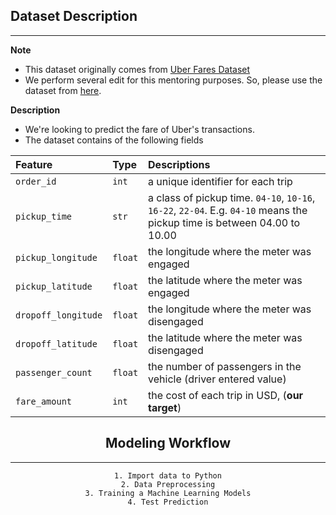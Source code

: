 ## Dataset Description
---

**Note**

- This dataset originally comes from [Uber Fares Dataset](https://www.kaggle.com/datasets/yasserh/uber-fares-dataset)
- We perform several edit for this mentoring purposes. So, please use the dataset from [here](https://drive.google.com/file/d/1-Fr3OMbI1yKU_jNy-6cgXFJDVzjph3sn/view?usp=sharing).

**Description**
- We're looking to predict the fare of Uber's transactions.
- The dataset contains of the following fields

<center>

|Feature|Type|Descriptions|
|:--|:--|:--|
|`order_id`| `int` | a unique identifier for each trip|
|`pickup_time` | `str` | a class of pickup time. `04-10`, `10-16`, `16-22`, `22-04`. E.g. `04-10` means the pickup time is between 04.00 to 10.00|
| `pickup_longitude` | `float` | the longitude where the meter was engaged|
| `pickup_latitude` | `float` | the latitude where the meter was engaged|
| `dropoff_longitude` | `float` | the longitude where the meter was disengaged|
| `dropoff_latitude` | `float` | the latitude where the meter was disengaged|
| `passenger_count` | `float` | the number of passengers in the vehicle (driver entered value)|
| `fare_amount` | `int` | the cost of each trip in USD, (**our target**)|

## Modeling Workflow
---

```
1. Import data to Python
2. Data Preprocessing
3. Training a Machine Learning Models
4. Test Prediction
```